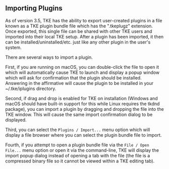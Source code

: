 ## Importing Plugins

As of version 3.5, TKE has the ability to export user-created plugins in a file known as a TKE plugin bundle file which has the ".tkeplugz" extension. Once exported, this single file can be shared with other TKE users and imported into their local TKE setup. After a plugin has been imported, it then can be installed/uninstalled/etc. just like any other plugin in the user's system.

There are several ways to import a plugin.

First, if you are running on macOS, you can double-click the file to open it which will automatically cause TKE to launch and display a popup window which will ask for confirmation that the plugin should be installed. Answering in the affirmative will cause the plugin to be installed in your ~/.tke/iplugins directory.

Second, if drag and drop is enabled for TKE on installation (Windows and macOS should have built-in support for this while Linux requires the tkdnd package), you can import a plugin by dragging and dropping the file into the TKE window. This will cause the same import confirmation dialog to be displayed.

Third, you can select the `Plugins / Import...` menu option which will display a file browser where you can select the plugin bundle file to import.

Fourth, if you attempt to open a plugin bundle file via the `File / Open File...` menu option or open it via the command-line, TKE will display the import popup dialog instead of opening a tab with the file (the file is a compressed binary file so it cannot be viewed within a TKE editing tab).  